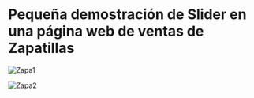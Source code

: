 # Pequeña demostración de Slider en una página web de ventas de Zapatillas
![Zapa1](https://github.com/user-attachments/assets/b229dc7b-99d9-45a7-9992-ced68ee8003b)

![Zapa2](https://github.com/user-attachments/assets/40ac0296-7b39-46e7-a32f-fc3223b6275c)
